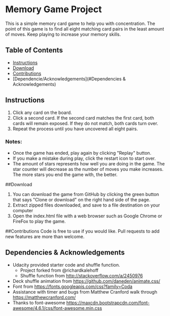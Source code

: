 # Memory Game Project

This is a simple memory card game to help you with concentration.
The point of this game is to find all eight matching card pairs in the least amount of moves. Keep playing to increase your memory skills.

## Table of Contents

* [Instructions](#instructions)
* [Download](#Download)
* [Contributions](#Contributions)
* [Dependencie/Acknowledgements](#Dependencies & Acknowledgements)

## Instructions

1. Click any card on the board.
2. Click a second card. If the second card matches the first card, both cards will remain exposed. If they do not match, both cards turn over.
3. Repeat the process until you have uncovered all eight pairs.

### Notes:
- Once the game has ended, play again by clicking "Replay" button.
-  If you make a mistake during play, click the restart icon to start over.
- The amount of stars represents how well you are doing in the game. The star counter will decrease as the number of moves you make increases. The more stars you end the game with, the better.

##Download

1. You can download the game from GitHub by clicking the green button that says "Clone or download" on the right hand side of the page.
2. Extract zipped files downloaded, and save to a file destination on your computer
3. Open the index.html file with a web browser such as Google Chrome or FireFox to play the game.


##Contributions
Code is free to use if you would like. Pull requests to add new features are more than welcome.

## Dependencies & Acknowledgements
- Udacity provided starter code and shuffle function.
  - Project forked from @richardkalehoff
  - Shuffle function from http://stackoverflow.com/a/2450976
- Deck shuffle animation from https://github.com/daneden/animate.css/
- Font from https://fonts.googleapis.com/css?family=Coda
- Assistance with timer and bugs from Matthew Cranford walk through https://matthewcranford.com/
- Thanks to font-awesome https://maxcdn.bootstrapcdn.com/font-awesome/4.6.1/css/font-awesome.min.css
